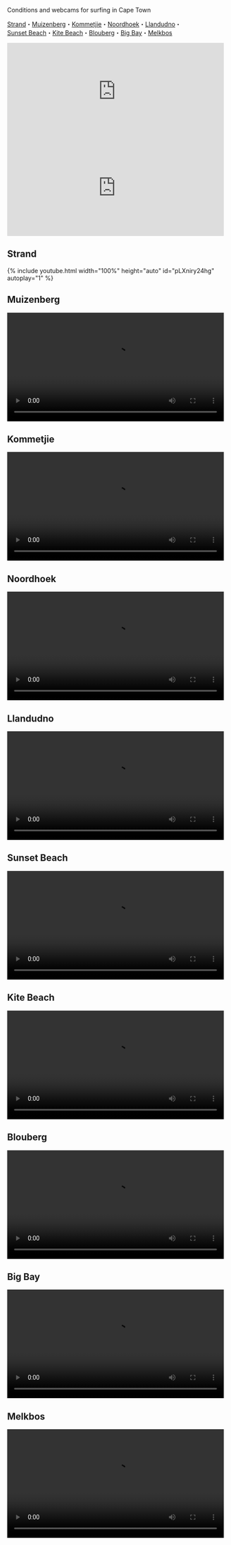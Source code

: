 Conditions and webcams for surfing in Cape Town

[Strand](#strand)・[Muizenberg](#muizenberg)・[Kommetjie](#kommetjie)・[Noordhoek](#noordhoek)・[Llandudno](#llandudno)・[Sunset Beach](#sunset-beach)・[Kite Beach](#kite-beach)・[Blouberg](#blouberg)・[Big Bay](#big-bay)・[Melkbos](#melkbos)

<div class="container-fluid">
    <script id="wg_fwdg_91_100_1705004286046">
(function (window, document) {
  var loader = function () {
    var arg = ["s=91" ,"m=100","mw=83","uid=wg_fwdg_91_100_1705004286046" ,"wj=knots" ,"tj=c" ,"waj=m" ,"tij=cm" ,"odh=0" ,"doh=24" ,"fhours=240" ,"hrsm=2" ,"vt=forecasts" ,"lng=en" ,"idbs=1" ,"p=WINDSPD,GUST,SMER,HTSGW,PERPW,DIRPW,TMP"];
    var script = document.createElement("script");
    var tag = document.getElementsByTagName("script")[0];
    script.src = "https://www.windguru.cz/js/widget.php?"+(arg.join("&"));
    tag.parentNode.insertBefore(script, tag);
  };
  window.addEventListener ? window.addEventListener("load", loader, false) : window.attachEvent("onload", loader);
})(window, document);
</script>
</div>

<div class="container-fluid">
    <iframe width="100%" height="224" src="https://embed.windy.com/embed2.html?lat=-34.064&lon=18.572&detailLat=-34.049&detailLon=18.481&width=380&height=224&zoom=9&level=surface&overlay=wind&product=ecmwf&menu=&message=true&marker=&calendar=now&pressure=&type=map&location=coordinates&detail=&metricWind=default&metricTemp=default&radarRange=-1" frameborder="0"></iframe>
</div>

<div class="container-fluid">
    <iframe width="100%" height="224" src="https://embed.windy.com/embed2.html?lat=-34.064&lon=18.572&detailLat=-34.049&detailLon=18.481&width=380&height=224&zoom=9&level=surface&overlay=swell1&product=ecmwfWaves&menu=&message=true&marker=&calendar=now&pressure=&type=map&location=coordinates&detail=&metricWind=default&metricTemp=default&radarRange=-1" frameborder="0"></iframe>
</div>

## Strand
<div class="container-fluid">
    {% include youtube.html width="100%" height="auto" id="pLXniry24hg" autoplay="1" %}
</div>

## Muizenberg
<div class="container-fluid">
    <video width="100%" height="auto" controls preload="auto">
        <source src="https://live-sec.streamworks.co.za/oceaneye/oceaneye45.stream/playlist_dvr.m3u8" type="application/x-mpegURL">
    </video>
</div>

## Kommetjie
<div class="container-fluid">
    <video width="100%" height="auto" controls preload="auto">
        <source src="https://live-sec.streamworks.video/oceaneye/oceaneye49.stream/playlist.m3u8" type="application/x-mpegURL">
    </video>
</div>

## Noordhoek
<div class="container-fluid">
    <video width="100%" height="auto" controls preload="auto">
        <source src="https://live-sec.streamworks.video/oceaneye/oceaneye30.stream/playlist.m3u8" type="application/x-mpegURL">
    </video>
</div>

## Llandudno
<div class="container-fluid">
    <video width="100%" height="auto" controls preload="auto">
        <source src="https://cams.cdn-surfline.com/cdn-int/za-llandudno/playlist.m3u8" type="application/x-mpegURL">
    </video>
</div>

## Sunset Beach
<div class="container-fluid">
    <video width="100%" height="auto" controls preload="auto">
        <source src="https://live-sec.streamworks.video/oceaneye/oceaneye31.stream/playlist.m3u8" type="application/x-mpegURL">
    </video>
</div>

## Kite Beach
<div class="container-fluid">
    <video width="100%" height="auto" controls preload="auto">
        <source src="https://live-sec.streamworks.video/oceaneye/oceaneye28.stream/playlist.m3u8" type="application/x-mpegURL">
    </video>
</div>

## Blouberg
<div class="container-fluid">
    <video width="100%" height="auto" controls preload="auto">
        <source src="https://live-sec.streamworks.video/oceaneye/oceaneye11.stream/playlist.m3u8" type="application/x-mpegURL">
    </video>
</div>

## Big Bay
<div class="container-fluid">
    <video width="100%" height="auto" controls preload="auto">
        <source src="https://live-sec.streamworks.video/oceaneye/oceaneye12.stream/playlist.m3u8" type="application/x-mpegURL">
    </video>
</div>

## Melkbos
<div class="container-fluid">
    <video width="100%" height="auto" controls preload="auto">
        <source src="https://live-sec.streamworks.video/oceaneye/oceaneye10.stream/playlist.m3u8" type="application/x-mpegURL">
    </video>
</div>
